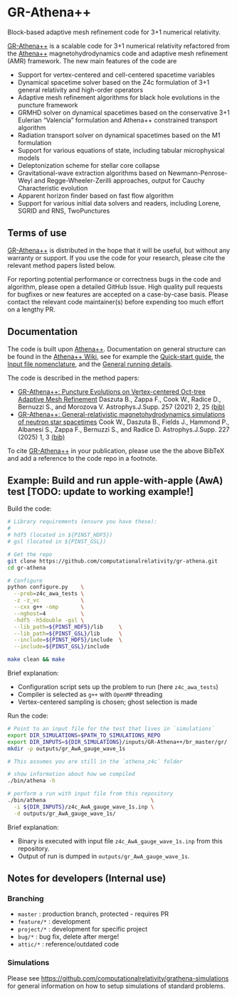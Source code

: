 # GR-Athena++

Block-based adaptive mesh refinement code for 3+1 numerical relativity.

[GR-Athena++](https://computationalrelativity.github.io/grathenacode/) is a scalable code for 3+1 numerical relativity refactored from the [Athena++](https://www.athena-astro.app/index.html) magnetohydrodynamics code and adaptive mesh refinement (AMR) framework.
The new main features of the code are

 * Support for vertex-centered and cell-centered spacetime variables
 * Dynamical spacetime solver based on the Z4c formulation of 3+1 general relativity and high-order operators
 * Adaptive mesh refinement algorithms for black hole evolutions in the puncture framework
 * GRMHD solver on dynamical spacetimes based on the conservative 3+1 Eulerian “Valencia” formulation and Athena++ constrained transport algorithm
 * Radiation transport solver on dynamical spacetimes based on the M1 formulation
 * Support for various equations of state, including tabular microphysical models
 * Deleptonization scheme for stellar core collapse
 * Gravitational-wave extraction algorithms based on Newmann-Penrose-Weyl and Regge-Wheeler-Zerilli approaches, output for Cauchy Characteristic evolution
 * Apparent horizon finder based on fast flow algorithm
 * Support for various initial data solvers and readers, including Lorene, SGRID and RNS, TwoPunctures


## Terms of use

[GR-Athena++](https://computationalrelativity.github.io/grathenacode/) is distributed in the hope that it will be useful, but without any warranty or support. If you use the code for your research, please cite the relevant method papers listed below.

For reporting potential performance or correctness bugs in the code and algorithm, please open a detailed GitHub Issue. High quality pull requests for bugfixes or new features are accepted on a case-by-case basis. Please contact the relevant code maintainer(s) before expending too much effort on a lengthy PR.


## Documentation 

The code is built upon [Athena++](https://github.com/PrincetonUniversity/athena/wiki).
Documentation on general structure can be found in the [Athena++ Wiki](https://github.com/PrincetonUniversity/athena/wiki),
see for example the [Quick-start guide](https://github.com/PrincetonUniversity/athena/wiki/Quick-Start),
the [Input file nomenclature](https://github.com/PrincetonUniversity/athena/wiki/The-Input-File),
and the [General running details](https://github.com/PrincetonUniversity/athena/wiki/Running-the-Code).

The code is described in the method papers:

 * [GR-Athena++: Puncture Evolutions on Vertex-centered Oct-tree Adaptive Mesh Refinement](https://arxiv.org/abs/2101.08289) Daszuta B., Zappa F., Cook W., Radice D., Bernuzzi S., and Morozova V. Astrophys.J.Supp. 257 (2021) 2, 25 [(bib)](https://ui.adsabs.harvard.edu/abs/2021ApJS..257...25D/exportcitation)
 * [GR-Athena++: General-relativistic magnetohydrodynamics simulations of neutron star spacetimes](https://arxiv.org/abs/2311.04989) Cook W., Daszuta B., Fields J., Hammond P., Albanesi S., Zappa F., Bernuzzi S., and Radice D. Astrophys.J.Supp. 227 (2025) 1, 3 [(bib)](https://ui.adsabs.harvard.edu/abs/2023arXiv231104989C/exportcitation)

To cite [GR-Athena++](https://computationalrelativity.github.io/grathenacode/) in your publication, please use the the above BibTeX and add a reference to the code repo in a footnote.


## Example: Build and run apple-with-apple (AwA) test [TODO: update to working example!]

Build the code:

```bash
# Library requirements (ensure you have these):
#
# hdf5 (located in ${PINST_HDF5})
# gsl (located in ${PINST_GSL})

# Get the repo
git clone https://github.com/computationalrelativity/gr-athena.git
cd gr-athena

# Configure
python configure.py    \
  --prob=z4c_awa_tests \
  -z -z_vc             \
  --cxx g++ -omp       \
  --nghost=4           \
  -hdf5 -h5double -gsl \
  --lib_path=${PINST_HDF5}/lib     \
  --lib_path=${PINST_GSL}/lib      \
  --include=${PINST_HDF5}/include  \
  --include=${PINST_GSL}/include

make clean && make 
```

Brief explanation:

- Configuration script sets up the problem to run (here `z4c_awa_tests`)
- Compiler is selected as `g++` with `OpenMP` threading
- Vertex-centered sampling is chosen; ghost selection is made

Run the code:

```bash
# Point to an input file for the test that lives in `simulations`
export DIR_SIMULATIONS=$PATH_TO_SIMULATIONS_REPO
export DIR_INPUTS=${DIR_SIMULATIONS}/inputs/GR-Athena++/br_master/gr/
mkdir -p outputs/gr_AwA_gauge_wave_1s

# This assumes you are still in the `athena_z4c` folder

# show information about how we compiled
./bin/athena -h

# perform a run with input file from this repository
./bin/athena                                 \
  -i ${DIR_INPUTS}/z4c_AwA_gauge_wave_1s.inp \
  -d outputs/gr_AwA_gauge_wave_1s/
```

Brief explanation:

- Binary is executed with input file `z4c_AwA_gauge_wave_1s.inp` from this repository.
- Output of run is dumped in `outputs/gr_AwA_gauge_wave_1s`.


## Notes for developers (Internal use)

### Branching

 * `master` : production branch, protected - requires PR
 * `feature/*` : development
 * `project/*` : development for specific project
 * `bug/*` : bug fix, delete after merge!
 * `attic/*` : reference/outdated code

### Simulations

Please see https://github.com/computationalrelativity/grathena-simulations
for general information on how to setup simulations of standard problems.


